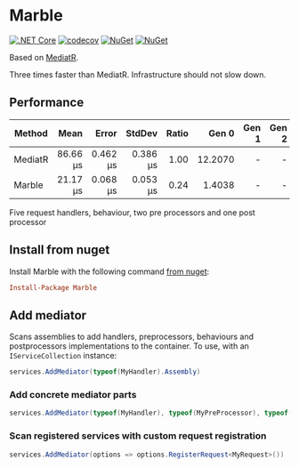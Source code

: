 # Marble

[![.NET Core](https://github.com/teoadal/marble/workflows/.NET%20Core/badge.svg?branch=master)](https://github.com/teoadal/marble/actions)
[![codecov](https://codecov.io/gh/teoadal/marble/branch/master/graph/badge.svg)](https://codecov.io/gh/teoadal/marble)
[![NuGet](https://img.shields.io/nuget/v/marble.svg)](https://www.nuget.org/packages/marble) 
[![NuGet](https://img.shields.io/nuget/dt/marble.svg)](https://www.nuget.org/packages/marble)

Based on [MediatR](https://github.com/jbogard/MediatR).

Three times faster than MediatR. Infrastructure should not slow down.

## Performance

|  Method |     Mean |    Error |   StdDev | Ratio |   Gen 0 | Gen 1 | Gen 2 | Allocated |
|-------- |---------:|---------:|---------:|------:|--------:|------:|------:|----------:|
| MediatR | 86.66 μs | 0.462 μs | 0.386 μs |  1.00 | 12.2070 |     - |     - |  75.31 KB |
|  Marble | 21.17 μs | 0.068 μs | 0.053 μs |  0.24 |  1.4038 |     - |     - |   8.74 KB |

Five request handlers, behaviour, two pre processors and one post processor

## Install from nuget

Install Marble with the following command [from nuget](https://www.nuget.org/packages/marble/):

```ini
Install-Package Marble
```

## Add mediator

Scans assemblies to add handlers, preprocessors, behaviours and postprocessors implementations to the container. 
To use, with an `IServiceCollection` instance:

```cs
services.AddMediator(typeof(MyHandler).Assembly)
```

### Add concrete mediator parts

```cs
services.AddMediator(typeof(MyHandler), typeof(MyPreProcessor), typeof(YourHandler))
```

### Scan registered services with custom request registration

```cs
services.AddMediator(options => options.RegisterRequest<MyRequest>())
```

